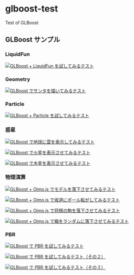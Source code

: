 ﻿# glboost-test
Test of GLBoost

## GLBoost サンプル

### LiquidFun

[![GLBoost + LiquidFun を試してみるテスト](jsdo.it/cx20/assets/screenshot/spSX.jpg)](https://cx20.github.io/glboost-test/jsdo.it/cx20/spSX/)

### Geometry

[![GLBoost でサンタを描いてみるテスト](jsdo.it/cx20/assets/screenshot/Ws6H.jpg)](https://cx20.github.io/glboost-test/jsdo.it/cx20/Ws6H/)

### Particle

[![GLBoost + Particle を試してみるテスト](jsdo.it/cx20/assets/screenshot/gj2y.jpg)](https://cx20.github.io/glboost-test/jsdo.it/cx20/gj2y/)

### 惑星

[![GLBoost で地球に雲を表示してみるテスト](jsdo.it/cx20/assets/screenshot/K3ez.jpg)](https://cx20.github.io/glboost-test/jsdo.it/cx20/K3ez/)

[![GLBoost で火星を表示させてみるテスト](jsdo.it/cx20/assets/screenshot/a3pkc.jpg)](https://cx20.github.io/glboost-test/jsdo.it/cx20/a3pkc/)

[![GLBoost で木星を表示させてみるテスト](jsdo.it/cx20/assets/screenshot/6wiY.jpg)](https://cx20.github.io/glboost-test/jsdo.it/cx20/6wiY/)

### 物理演算

[![GLBoost + Oimo.js でモデルを落下させてみるテスト](jsdo.it/cx20/assets/screenshot/Kx37.jpg)](https://cx20.github.io/glboost-test/jsdo.it/cx20/Kx37/)

[![GLBoost + Oimo.js で坂道にボール転がしてみるテスト](jsdo.it/cx20/assets/screenshot/45Wj.jpg)](https://cx20.github.io/glboost-test/jsdo.it/cx20/45Wj/)

[![GLBoost + Oimo.js で将棋の駒を落下させてみるテスト](jsdo.it/cx20/assets/screenshot/4whf.jpg)](https://cx20.github.io/glboost-test/jsdo.it/cx20/4whf/)

[![GLBoost + Oimo.js で箱をランダムに落下させてみるテスト](jsdo.it/cx20/assets/screenshot/Ili6.jpg)](https://cx20.github.io/glboost-test/jsdo.it/cx20/Ili6/)

### PBR

[![GLBoost で PBR を試してみるテスト](jsdo.it/cx20/assets/screenshot/YYjT.jpg)](https://cx20.github.io/glboost-test/jsdo.it/cx20/YYjT/)

[![GLBoost で PBR を試してみるテスト（その２）](jsdo.it/cx20/assets/screenshot/E756.jpg)](https://cx20.github.io/glboost-test/jsdo.it/cx20/E756/)

[![GLBoost で PBR を試してみるテスト（その３）](jsdo.it/cx20/assets/screenshot/Ml8A.jpg)](https://cx20.github.io/glboost-test/jsdo.it/cx20/Ml8A/)

